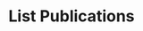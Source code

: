 ---
title: List Publications
type: endpoint
category: 639ba2628407100061f5faac
slug: list-publications
parentDoc: 63b58495b5ee6800ab6535dc
hidden: false
order: 1
---